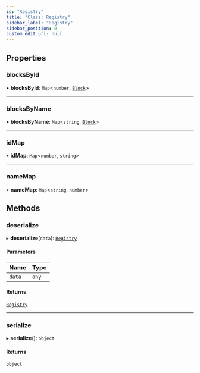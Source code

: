 ```yaml
---
id: "Registry"
title: "Class: Registry"
sidebar_label: "Registry"
sidebar_position: 0
custom_edit_url: null
---
```


## Properties

### blocksById

• **blocksById**: `Map`\<`number`, [`Block`](../modules.md#block-166)\>

___

### blocksByName

• **blocksByName**: `Map`\<`string`, [`Block`](../modules.md#block-166)\>

___

### idMap

• **idMap**: `Map`\<`number`, `string`\>

___

### nameMap

• **nameMap**: `Map`\<`string`, `number`\>

## Methods

### deserialize

▸ **deserialize**(`data`): [`Registry`](Registry.md)

#### Parameters

| Name | Type |
| :------ | :------ |
| `data` | `any` |

#### Returns

[`Registry`](Registry.md)

___

### serialize

▸ **serialize**(): `object`

#### Returns

`object`
